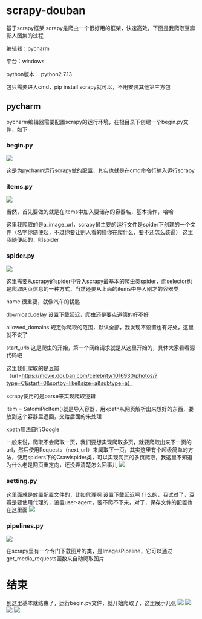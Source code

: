 # scrapy-douban
基于scrapy框架
scrapy是爬虫一个很好用的框架，快速高效，下面是我爬取豆瓣影人图集的过程

编辑器：pycharm

平台：windows

python版本： python2.7.13

包只需要进入cmd，pip install scrapy就可以，不用安装其他第三方包

## pycharm
pycharm编辑器需要配置scrapy的运行环境，在根目录下创建一个begin.py文件，如下

### begin.py
![](https://github.com/Tallyouth/work-image/blob/master/QQ%E6%88%AA%E5%9B%BE20171218180519.png)

这是为pycharm运行scrapy做的配置，其实也就是在cmd命令行输入运行scrapy
### items.py
![](https://github.com/Tallyouth/work-image/blob/master/QQ%E6%88%AA%E5%9B%BE20171218182440.png)

当然，首先要做的就是在items中加入要储存的容器名，基本操作，哈哈

这里我爬取的是a_image_url，scrapy最主要的运行文件是spider下创建的一个文件（名字你随便起，不过你要让别人看的懂你在爬什么，要不还怎么装逼）
这里我随便起的，叫spider
### spider.py
![](https://github.com/Tallyouth/work-image/blob/master/QQ%E6%88%AA%E5%9B%BE20171218183631.png)

这里需要从scrapy的spider中导入scrapy最基本的爬虫类spider，而selector也是爬取网页信息的一种方式，当然还要从上面的items中导入刚才的容器类

name 很重要，就像汽车的钥匙

download_delay 设置下载延迟，爬虫还是要点道德的好不好

allowed_domains 规定你爬取的范围，默认全部，我发现不设置也有好处，这里就不说了

start_urls 这是爬虫的开始，第一个网络请求就是从这里开始的，具体大家看看源代码吧

这里我们爬取的是豆瓣（url=https://movie.douban.com/celebrity/1016930/photos/?type=C&start=0&sortby=like&size=a&subtype=a）

scrapy使用的是parse来实现爬取逻辑

item = SatomiPicItem()就是导入容器，用xpath从网页解析出来想好的东西，要放到这个容器里返回，交给后面的来处理

xpath用法自行Google 

一般来说，爬取不会爬取一页，我们要想实现爬取多页，就要爬取出来下一页的url，然后使用Requests（next_url）来爬取下一页，其实这里有个超级简单的方法，使用spiders下的Crawlspider类，可以实现网页的多页爬取，我这里不知道为什么老是网页重定向，还没弄清楚怎么回事儿
![](https://github.com/Tallyouth/work-image/blob/master/QQ%E6%88%AA%E5%9B%BE20171218183652.png)
### setting.py

这里面就是放置配置文件的，比如代理啊 设置下载延迟啊 什么的，我试过了，豆瓣是要使用代理的，设置user-agent，要不爬不下来，对了，保存文件的配置也在这里面
![](https://github.com/Tallyouth/work-image/blob/master/QQ%E6%88%AA%E5%9B%BE20171218200455.png)

### pipelines.py

![](https://github.com/Tallyouth/work-image/blob/master/QQ%E6%88%AA%E5%9B%BE20171218201113.png)

在scrapy里有一个专门下载图片的类，是ImagesPipeline，它可以通过get_media_requests函数来自动爬取图片

# 结束
到这里基本就结束了，运行begin.py文件，就开始爬取了，这里展示几张
![](https://github.com/Tallyouth/work-image/blob/master/3e21996a368818f75c6098ab230d655b4aaa3fa7.jpg)
![](https://github.com/Tallyouth/work-image/blob/master/3e35580bf260dee063676e721e6ea2aa28d0a1c7.jpg)
![](https://github.com/Tallyouth/work-image/blob/master/3e59ee7bfc10d9651ddbad600750946d39742699.jpg)
![](https://github.com/Tallyouth/work-image/blob/master/3ea1543a85ced3e270b83525f4dcc8665a0e2cc7.jpg)





